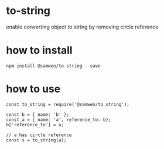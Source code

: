 # to-string

enable converting object to string by removing circle reference

# how to install

    npm install @samwen/to-string --save

# how to use

    const to_string = require('@samwen/to_string');

    const b = { name: 'b' };
    const a = { name: 'a', reference_to: b};
    b['reference_to'] = a;

    // a has circle reference
    const s = to_string(a);
    